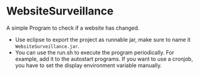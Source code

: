 WebsiteSurveillance
=========

A simple Program to check if a website has changed.

* Use eclipse to export the project as runnable jar, make sure to name it `WebsiteSurveillance.jar`.
* You can use the run.sh to execute the program periodically. For example, add it to the autostart programs. If you want to use a cronjob, you have to set the display environment variable manually.
